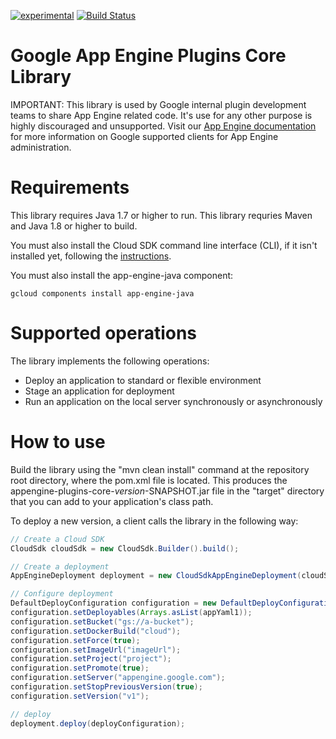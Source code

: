 [![experimental](http://badges.github.io/stability-badges/dist/experimental.svg)](http://github.com/badges/stability-badges)
[![Build Status](https://travis-ci.org/GoogleCloudPlatform/appengine-plugins-core.svg?branch=master)](https://travis-ci.org/GoogleCloudPlatform/appengine-plugins-core)

# Google App Engine Plugins Core Library
 
IMPORTANT:
This library is used by Google internal plugin development teams to share App Engine
related code.  It's use for any other purpose is highly discouraged and unsupported. Visit our
[App Engine documentation](https://cloud.google.com/appengine/docs/admin-api/) for more information 
on Google supported clients for App Engine administration.
 
# Requirements

This library requires Java 1.7 or higher to run.
This library requries Maven and Java 1.8 or higher to build.

You must also install the Cloud SDK command line interface (CLI), if it isn't installed yet, following the [instructions](https://cloud.google.com/sdk/).

You must also install the app-engine-java component:

    gcloud components install app-engine-java

# Supported operations

The library implements the following operations:

* Deploy an application to standard or flexible environment
* Stage an application for deployment
* Run an application on the local server synchronously or asynchronously

# How to use

Build the library using the "mvn clean install" command at the repository root directory, where the pom.xml file is located. This produces the appengine-plugins-core-*version*-SNAPSHOT.jar file in the "target" directory that you can add to your application's class path.

To deploy a new version, a client calls the library in the following way:

```java
// Create a Cloud SDK
CloudSdk cloudSdk = new CloudSdk.Builder().build();

// Create a deployment
AppEngineDeployment deployment = new CloudSdkAppEngineDeployment(cloudSdk);

// Configure deployment
DefaultDeployConfiguration configuration = new DefaultDeployConfiguration();
configuration.setDeployables(Arrays.asList(appYaml1));
configuration.setBucket("gs://a-bucket");
configuration.setDockerBuild("cloud");
configuration.setForce(true);
configuration.setImageUrl("imageUrl");
configuration.setProject("project");
configuration.setPromote(true);
configuration.setServer("appengine.google.com");
configuration.setStopPreviousVersion(true);
configuration.setVersion("v1");

// deploy
deployment.deploy(deployConfiguration);
```
